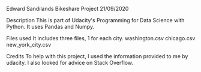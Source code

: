 Edward Sandilands Bikeshare Project
21/09/2020

Description
This is part of Udacity's Programming for Data Science with Python. It uses Pandas and Numpy.

Files used
It includes three files, 1 for each city. washington.csv chicago.csv new_york_city.csv

Credits
To help with this project, I used the information provided to me by udacity. I also looked for advice on Stack Overflow.
